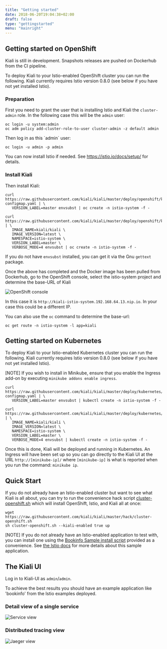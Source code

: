 ```yaml
---
title: "Getting started"
date: 2018-06-20T19:04:38+02:00
draft: false
type: "gettingstarted"
menu: "mainright"
---
```


## Getting started on OpenShift

Kiali is still in development. Snapshots releases are pushed on Dockerhub from the CI pipeline.

To deploy Kiali to your Istio-enabled OpenShift cluster you can run the following. Kiali currently requires Istio version 0.8.0 (see below if you have not yet installed Istio).

### Preparation

First you need to grant the user that is installing Istio and Kiali the `cluster-admin` role. In the following case this will be the `admin` user:

````
oc login -u system:admin
oc adm policy add-cluster-role-to-user cluster-admin -z default admin

````

<span id="admin-user"/>
Then log in as this `admin` user:

	oc login -u admin -p admin

You can now install Istio if needed. See https://istio.io/docs/setup/ for details.

### Install Kiali

Then install Kiali:

```
curl https://raw.githubusercontent.com/kiali/kiali/master/deploy/openshift/kiali-configmap.yaml | \
   VERSION_LABEL=master envsubst | oc create -n istio-system -f -

curl https://raw.githubusercontent.com/kiali/kiali/master/deploy/openshift/kiali.yaml | \
   IMAGE_NAME=kiali/kiali \
   IMAGE_VERSION=latest \
   NAMESPACE=istio-system \
   VERSION_LABEL=master \
   VERBOSE_MODE=4 envsubst | oc create -n istio-system -f -

```

If you do not have `envsubst` installed, you can get it via the Gnu `gettext` package.

Once the above has completed and the Docker image has been pulled from Dockerhub, go to the OpenShift console, select the istio-system project and determine the base-URL of Kiali

![OpenShift console](/images/gettingstarted/os-console.png)

In this case it is `http://kiali-istio-system.192.168.64.13.nip.io`. In your case this could be a different IP.

You can also use the `oc` command to determine the base-url:

```
oc get route -n istio-system -l app=kiali
```

## Getting started on Kubernetes

To deploy Kiali to your Istio-enabled Kubernetes cluster you can run the following. Kiali currently requires Istio version 0.8.0 (see below if you have not yet installed Istio).

[NOTE]
If you wish to install in Minikube, ensure that you enable the Ingress add-on by executing `minikube addons enable ingress`.

```
curl https://raw.githubusercontent.com/kiali/kiali/master/deploy/kubernetes/kiali-configmap.yaml | \
   VERSION_LABEL=master envsubst | kubectl create -n istio-system -f -

curl https://raw.githubusercontent.com/kiali/kiali/master/deploy/kubernetes/kiali.yaml | \
   IMAGE_NAME=kiali/kiali \
   IMAGE_VERSION=latest \
   NAMESPACE=istio-system \
   VERSION_LABEL=master \
   VERBOSE_MODE=4 envsubst | kubectl create -n istio-system -f -

```

Once this is done, Kiali will be deployed and running in Kubernetes. An Ingress will have been set up so you can go directly to the Kiali UI at the URL `http://[minikube-ip]/` where `[minikube-ip]` is what is reported when you run the command: `minikube ip`.

## Quick Start

If you do not already have an Istio-enabled cluster but want to see what Kiali is all about, you can try to run the convenience hack script [cluster-openshift.sh](https://github.com/kiali/kiali/tree/master/hack) which will install OpenShift, Istio, and Kiali all at once:

```
wget https://raw.githubusercontent.com/kiali/kiali/master/hack/cluster-openshift.sh
sh cluster-openshift.sh --kiali-enabled true up
```

[NOTE]
If you do not already have an Istio-enabled application to test with, you can install one using the [Bookinfo Sample install script](https://github.com/kiali/kiali/blob/master/hack/istio) provided as a convenience. See [the Istio docs](https://istio.io/docs/guides/bookinfo/) for more details about this sample application.

## The Kiali UI

Log in to Kiali-UI as `admin`/`admin`.

To achieve the best results you should have an example application like 'bookinfo' from the Istio examples deployed.

### Detail view of a single service

![Service view](/images/gettingstarted/kiali-service.png)


### Distributed tracing view

![Jaeger view](/images/gettingstarted/kiali-jaeger.png)
